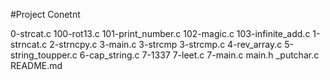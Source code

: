 #Project Conetnt

0-strcat.c
100-rot13.c
101-print_number.c
102-magic.c
103-infinite_add.c
1-strncat.c
2-strncpy.c
3-main.c
3-strcmp
3-strcmp.c
4-rev_array.c
5-string_toupper.c
6-cap_string.c
7-1337
7-leet.c
7-main.c
main.h
_putchar.c
README.md
